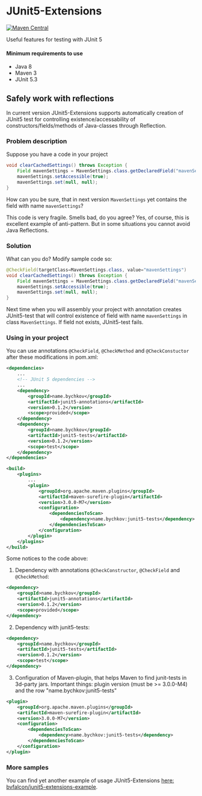 # JUnit5-Extensions
[![Maven Central](https://maven-badges.herokuapp.com/maven-central/name.bychkov/junit5-extensions/badge.svg?style=flat-square)](https://maven-badges.herokuapp.com/maven-central/name.bychkov/junit5-extensions)

Useful features for testing with JUnit 5

#### Minimum requirements to use
- Java 8
- Maven 3
- JUnit 5.3

## Safely work with reflections

In current version JUnit5-Extensions supports automatically creation of JUnit5 test for controlling existence/accessability of constructors/fields/methods of Java-classes through Reflection.

### Problem description

Suppose you have a code in your project

```java
void clearCachedSettings() throws Exception {
    Field mavenSettings = MavenSettings.class.getDeclaredField("mavenSettings");
    mavenSettings.setAccessible(true);
    mavenSettings.set(null, null);
}
```

How can you be sure, that in next version `MavenSettings` yet contains the field with name `mavenSettings`?

This code is very fragile. Smells bad, do you agree? Yes, of course, this is excellent example of anti-pattern. But in some situations you cannot avoid Java Reflections.

### Solution

What can you do? Modify sample code so:

```java
@CheckField(targetClass=MavenSettings.class, value="mavenSettings")
void clearCachedSettings() throws Exception {
    Field mavenSettings = MavenSettings.class.getDeclaredField("mavenSettings");
    mavenSettings.setAccessible(true);
    mavenSettings.set(null, null);
}
```

Next time when you will assembly your project with annotation creates JUnit5-test that will control existence of field with name `mavenSettings` in class `MavenSettings`. If field not exists, JUnit5-test fails.

### Using in your project

You can use annotations `@CheckField`, `@CheckMethod` and `@CheckConstuctor` after these modifications in pom.xml:

```xml
<dependencies>
	...
	<!-- JUnit 5 dependencies -->
	...
	<dependency>
		<groupId>name.bychkov</groupId>
		<artifactId>junit5-annotations</artifactId>
		<version>0.1.2</version>
		<scope>provided</scope>
	</dependency>
	<dependency>
		<groupId>name.bychkov</groupId>
		<artifactId>junit5-tests</artifactId>
		<version>0.1.2</version>
		<scope>test</scope>
	</dependency>
</dependencies>

<build>
	<plugins>
		...
		<plugin>
			<groupId>org.apache.maven.plugins</groupId>
			<artifactId>maven-surefire-plugin</artifactId>
			<version>3.0.0-M7</version>
			<configuration>
				<dependenciesToScan>
					<dependency>name.bychkov:junit5-tests</dependency>
				</dependenciesToScan>
			</configuration>
		</plugin>
	</plugins>
</build>
```

Some notices to the code above:

1) Dependency with annotations `@CheckConstructor`, `@CheckField` and `@CheckMethod`:

```xml
<dependency>
	<groupId>name.bychkov</groupId>
	<artifactId>junit5-annotations</artifactId>
	<version>0.1.2</version>
	<scope>provided</scope>
</dependency>
```

2) Dependency with junit5-tests:

```xml
<dependency>
	<groupId>name.bychkov</groupId>
	<artifactId>junit5-tests</artifactId>
	<version>0.1.2</version>
	<scope>test</scope>
</dependency>
```

3) Configuration of Maven-plugin, that helps Maven to find junit-tests in 3d-party jars. Important things: plugin version (must be >= 3.0.0-M4) and the row "name.bychkov:junit5-tests"

```xml
<plugin>
	<groupId>org.apache.maven.plugins</groupId>
	<artifactId>maven-surefire-plugin</artifactId>
	<version>3.0.0-M7</version>
	<configuration>
		<dependenciesToScan>
			<dependency>name.bychkov:junit5-tests</dependency>
		</dependenciesToScan>
	</configuration>
</plugin>
```

### More samples

You can find yet another example of usage JUnit5-Extensions [here: bvfalcon/junit5-extensions-example](https://github.com/bvfalcon/junit5-extensions-example/tree/0.1.2).
